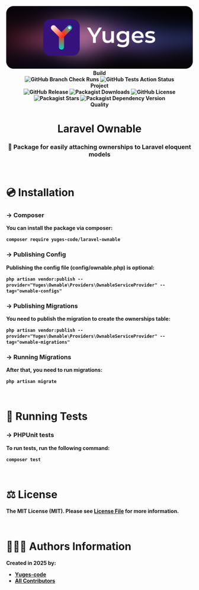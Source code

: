 <div align="center">
    <img src="https://raw.githubusercontent.com/yuges-code/laravel-ownable/master/assets/logo.png">
</div>

<div align="center">
    <b>Build<b>
    <div>
        <img
            alt="GitHub Branch Check Runs"
            src="https://img.shields.io/github/check-runs/yuges-code/laravel-ownable/main"
        >
        <img
            alt="GitHub Tests Action Status"
            src="https://img.shields.io/github/actions/workflow/status/yuges-code/laravel-ownable/testing.yml?branch=main&label=tests&style=flat-square"
        >
    </div>
</div>

<div align="center">
    <b>Project</b>
    <div>
        <img alt="GitHub Release" src="https://img.shields.io/github/v/release/yuges-code/laravel-ownable">
        <img alt="Packagist Downloads" src="https://img.shields.io/packagist/dt/yuges-code/laravel-ownable">
        <img alt="GitHub License" src="https://img.shields.io/github/license/yuges-code/laravel-ownable">
        <img alt="Packagist Stars" src="https://img.shields.io/packagist/stars/yuges-code/laravel-ownable">
        <img
            alt="Packagist Dependency Version"
            src="https://img.shields.io/packagist/dependency-v/yuges-code/laravel-ownable/php"
        >
    </div>
</div>

<div align="center">
    <b>Quality</b>
</div>

<div align="center">
    <h1>Laravel Ownable</h1>
</div>

<div align="center">
    <h3>💼 Package for easily attaching ownerships to Laravel eloquent models</h3>
</div>

<br>

# 💿 Installation

### → Composer

You can install the package via composer:

```
composer require yuges-code/laravel-ownable
```

### → Publishing Config

Publishing the config file (config/ownable.php) is optional:

```
php artisan vendor:publish --provider="Yuges\Ownable\Providers\OwnableServiceProvider" --tag="ownable-configs"
```

### → Publishing Migrations

You need to publish the migration to create the ownerships table:

```
php artisan vendor:publish --provider="Yuges\Ownable\Providers\OwnableServiceProvider" --tag="ownable-migrations"
```

### → Running Migrations

After that, you need to run migrations:

```
php artisan migrate
```

<br>

# 🧪 Running Tests

### → PHPUnit tests

To run tests, run the following command:

```
composer test
```

<br>

# ⚖️ License

The MIT License (MIT). Please see [License File](LICENSE) for more information.

<br>

# 🙆🏼‍♂️ Authors Information

Created in 2025 by:

- [Yuges-code](https://github.com/yuges-code)
- [All Contributors](../../contributors)

